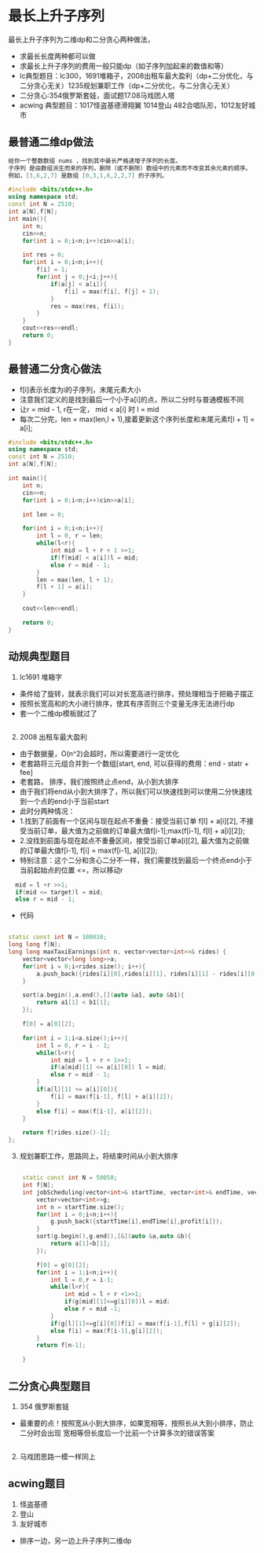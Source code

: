 <!--
 * @Author: zzzzztw
 * @Date: 2023-03-22 09:14:16
 * @LastEditors: Do not edit
 * @LastEditTime: 2023-03-22 11:18:35
 * @FilePath: /cpptest/算法/leetcode/最长上升子序列dp&&二分.md
-->
# 最长上升子序列
最长上升子序列为二维dp和二分贪心两种做法，
* 求最长长度两种都可以做
* 求最长上升子序列的费用一般只能dp（如子序列加起来的数值和等）
* lc典型题目：lc300，1691堆箱子，2008出租车最大盈利（dp+二分优化，与二分贪心无关）1235规划兼职工作（dp+二分优化，与二分贪心无关）
* 二分贪心:354俄罗斯套娃，面试题17.08马戏团人塔
* acwing 典型题目：1017怪盗基德滑翔翼 1014登山 482合唱队形，1012友好城市
## 最普通二维dp做法
```cpp
给你一个整数数组 nums ，找到其中最长严格递增子序列的长度。
子序列 是由数组派生而来的序列，删除（或不删除）数组中的元素而不改变其余元素的顺序。  
例如，[3,6,2,7] 是数组 [0,3,1,6,2,2,7] 的子序列。

#include <bits/stdc++.h>
using namespace std;
const int N = 2510;
int a[N],f[N];
int main(){
    int n;
    cin>>n;
    for(int i = 0;i<n;i++)cin>>a[i];

    int res = 0;
    for(int i = 0;i<n;i++){
        f[i] = 1;
        for(int j = 0;j<i;j++){
            if(a[j] < a[i]){
                f[i] = max(f[i], f[j] + 1);
            }
            res = max(res, f[i]);
        }
    }
    cout<<res<<endl;
    return 0;
}

```
## 最普通二分贪心做法
* f[i]表示长度为i的子序列，末尾元素大小
* 注意我们定义的是找到最后一个小于a[i]的点，所以二分时与普通模板不同  
* 让r = mid - 1, r在一定， mid < a[i] 时 l = mid
* 每次二分完，len = max(len,l + 1),接着更新这个序列长度和末尾元素f[l + 1] = a[i];

```cpp
#include <bits/stdc++.h>
using namespace std;
const int N = 2510;
int a[N],f[N];

int main(){
    int n;
    cin>>n;
    for(int i = 0;i<n;i++)cin>>a[i];

    int len = 0;

    for(int i = 0;i<n;i++){
        int l = 0, r = len;
        while(l<r){
            int mid = l + r + 1 >>1;
            if(f[mid] < a[i])l = mid;
            else r = mid - 1;
        }
        len = max(len, l + 1);
        f[l + 1] = a[i]; 
    }

    cout<<len<<endl;

    return 0;
}

```

## 动规典型题目
1. lc1691 堆箱字
* 条件给了旋转，就表示我们可以对长宽高进行排序，预处理相当于把箱子摆正
* 按照长宽高和的大小进行排序，使其有序否则三个变量无序无法进行dp
* 套一个二维dp模板就过了
```

```

2. 2008 出租车最大盈利
* 由于数据量，O(n^2)会超时，所以需要进行一定优化
* 老套路将三元组合并到一个数组[start, end, 可以获得的费用：end - statr + fee]
* 老套路， 排序，我们按照终止点end，从小到大排序
* 由于我们将end从小到大排序了，所以我们可以快速找到可以使用二分快速找到一个点的end小于当前start
* 此时分两种情况：
* 1.找到了前面有一个区间与现在起点不重叠：接受当前订单 f[l] + a[i][2], 不接受当前订单，最大值为之前做的订单最大值f[i-1];max(f[i-1], f[l] + a[i][2]);
* 2.没找到前面与现在起点不重叠区间，接受当前订单a[i][2], 最大值为之前做的订单最大值f[i-1], f[i] = max(f[i-1], a[i][2]);
* 特别注意：这个二分和贪心二分不一样，我们需要找到最后一个终点end小于当前起始点的位置 <=，所以移动r
```cpp
  mid = l +r >>1; 
  if(mid <= target)l = mid;
  else r = mid - 1;
```
* 代码
```cpp

static const int N = 100010;
long long f[N];
long long maxTaxiEarnings(int n, vector<vector<int>>& rides) {
    vector<vector<long long>>a;
    for(int i = 0;i<rides.size(); i++){
        a.push_back({rides[i][0],rides[i][1], rides[i][1] - rides[i][0] + rides[i][2]});
    }

    sort(a.begin(),a.end(),[](auto &a1, auto &b1){
        return a1[1] < b1[1];
    });

    f[0] = a[0][2];

    for(int i = 1;i<a.size();i++){
        int l = 0, r = i - 1;
        while(l<r){
            int mid = l + r + 1>>1;
            if(a[mid][1] <= a[i][0]) l = mid;
            else r = mid - 1;
        }
        if(a[l][1] <= a[i][0]){
            f[i] = max(f[i-1], f[l] + a[i][2]);
        }
        else f[i] = max(f[i-1], a[i][2]);
    }

    return f[rides.size()-1];
};


```
3. 规划兼职工作，思路同上，将结束时间从小到大排序
```cpp

    static const int N = 50050;
    int f[N];
    int jobScheduling(vector<int>& startTime, vector<int>& endTime, vector<int>& profit) {
        vector<vector<int>>g;
        int n = startTime.size();
        for(int i = 0;i<n;i++){
            g.push_back({startTime[i],endTime[i],profit[i]});
        }
        sort(g.begin(),g.end(),[&](auto &a,auto &b){
            return a[1]<b[1];
        });

        f[0] = g[0][2];
        for(int i = 1;i<n;i++){
            int l = 0,r = i-1;
            while(l<r){
                int mid = l + r +1>>1;
                if(g[mid][1]<=g[i][0])l = mid;
                else r = mid -1;
            }
            if(g[l][1]<=g[i][0])f[i] = max(f[i-1],f[l] + g[i][2]);
            else f[i] = max(f[i-1],g[i][2]);
        }
        return f[n-1];

    }

```

## 二分贪心典型题目
1. 354 俄罗斯套娃
* 最重要的点！按照宽从小到大排序，如果宽相等，按照长从大到小排序，防止二分时会出现 宽相等但长度后一个比前一个计算多次的错误答案

```cpp

```
2. 马戏团思路一模一样同上

## acwing题目
1. 怪盗基德
2. 登山
3. 友好城市
*  排序一边，另一边上升子序列二维dp